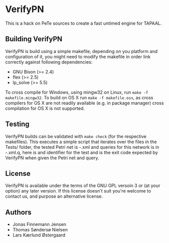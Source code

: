 VerifyPN
===========================
This is a hack on PeTe sources to create a fast untimed engine for TAPAAL.

Building VerifyPN
-----------------
VerifyPN is build using a simple makefile, depending on you platform and configuration of it,
you might need to modify the makefile in order link correctly against following dependencies: 

  * GNU Bison (>= 2.4)
  * flex (>= 2.5)
  * lp_solve (>= 5.5)

To cross compile for Windows, using mingw32 on Linux, run `make -f makefile.mingw32`.
To build on OS X run `make -f makefile.osx`, as cross compilers for OS X are not readily
available (e.g. in package manager) cross compilation for OS X is not supported.

Testing
-------
VerifyPN builds can be validated with `make check` (for the respective makefiles).
This executes a simple script that iterates over the files in the Tests/ folder,
the tested Petri net is <test-name>-<exit-code>.xml and queries for this network is in
<test-name>-<exit-code>.xml.q, here <test-name> is and identifier for the test and
<exit-code> is the exit code expected by VerifyPN when given the Petri net and query.

License
-------
VerifyPN is available under the terms of the GNU GPL versoin 3 or (at your option) any later version.
If this license doesn't suit you're welcome to contact us, and purpose an alternative license.

Authors
-------
  * Jonas Finnemann Jensen
  * Thomas Søndersø Nielsen
  * Lars Kærlund Østergaard
